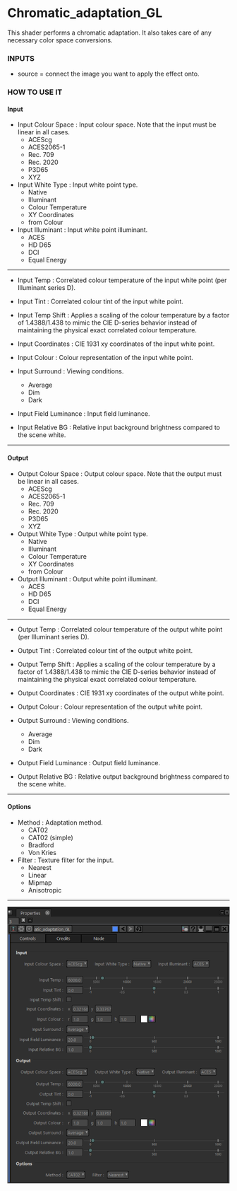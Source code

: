 # Chromatic_adaptation_GL

This shader performs a chromatic adaptation. It also takes care of any necessary color space conversions.


### INPUTS
* source = connect the image you want to apply the effect onto.

### HOW TO USE IT

#### Input

* Input Colour Space : Input colour space. Note that the input must be linear in all cases.
  - ACEScg
  - ACES2065-1
  - Rec. 709
  - Rec. 2020
  - P3D65
  - XYZ
* Input White Type : Input white point type.
  - Native
  - Illuminant
  - Colour Temperature
  - XY Coordinates
  - from Colour
* Input Illuminant : Input white point illuminant.
  - ACES
  - HD D65
  - DCI
  - Equal Energy

------------------------------------------------------------------------------------------------------------

* Input Temp : Correlated colour temperature of the input white point (per Illuminant series D).
* Input Tint : Correlated colour tint of the input white point.

* Input Temp Shift : Applies a scaling of the colour temperature by a factor of 1.4388/1.438 to mimic the CIE D-series behavior instead of maintaining the physical exact correlated colour temperature.
* Input Coordinates : CIE 1931 xy coordinates of the input white point.
* Input Colour : Colour representation of the input white point.

* Input Surround : Viewing conditions.
	- Average
	- Dim
	- Dark
* Input Field Luminance : Input field luminance.
* Input Relative BG : Relative input background brightness compared to the scene white.

------------------------------------------------------------------------------------------------------------

#### Output

* Output Colour Space : Output colour space. Note that the output must be linear in all cases.
  - ACEScg
  - ACES2065-1
  - Rec. 709
  - Rec. 2020
  - P3D65
  - XYZ
* Output White Type : Output white point type.
  - Native
  - Illuminant
  - Colour Temperature
  - XY Coordinates
  - from Colour
* Output Illuminant : Output white point illuminant.
  - ACES
  - HD D65
  - DCI
  - Equal Energy

------------------------------------------------------------------------------------------------------------

* Output Temp : Correlated colour temperature of the output white point (per Illuminant series D).
* Output Tint : Correlated colour tint of the output white point.

* Output Temp Shift : Applies a scaling of the colour temperature by a factor of 1.4388/1.438 to mimic the CIE D-series behavior instead of maintaining the physical exact correlated colour temperature.
* Output Coordinates : CIE 1931 xy coordinates of the output white point.
* Output Colour : Colour representation of the output white point.

* Output Surround : Viewing conditions.
	- Average
	- Dim
	- Dark
* Output Field Luminance : Output field luminance.
* Output Relative BG : Relative output background brightness compared to the scene white.

------------------------------------------------------------------------------------------------------------

#### Options

* Method : Adaptation method.
  - CAT02
  - CAT02 (simple)
  - Bradford
  - Von Kries
* Filter : Texture filter for the input.
  - Nearest
  - Linear
  - Mipmap
  - Anisotropic

------------------------------------------------------------------------------------------------------------

![Screenshot](Chromatic_adaptation_GL_snap.png)